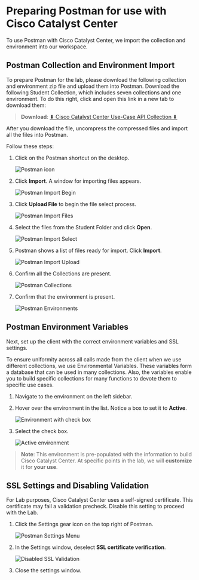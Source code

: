 # Preparing Postman for use with Cisco Catalyst Center

To use Postman with Cisco Catalyst Center, we import the collection and environment into our workspace.

## Postman Collection and Environment Import

To prepare Postman for the lab, please download the following collection and environment zip file and upload them into Postman. Download the following Student Collection, which includes seven collections and one environment. To do this right, click and open this link in a new tab to download them:

> **Download**: <a href="https://minhaskamal.github.io/DownGit/#/home?url=https://github.com/kebaldwi/DNAC-TEMPLATES/blob/master/LABS/LAB-I-Rest-API-Orchestration/postman/devnettestdrive/CatalystCenter-UseCase-API-Collection.zip" target="_blank">⬇︎ Cisco Catalyst Center Use-Case API Collection ⬇︎</a>

After you download the file, uncompress the compressed files and import all the files into Postman.

Follow these steps:

1. Click on the Postman shortcut on the desktop.

   ![Postman icon](./assets/Postman.png)

2. Click **Import**. A window for importing files appears.

   ![Postman Import Begin](./assets/Postman-Import-Begin.png)

3. Click **Upload File** to begin the file select process.

   ![Postman Import Files](./assets/Postman-Import-File.png)

4. Select the files from the Student Folder and click **Open**.

   ![Postman Import Select](./assets/Postman-Import-Select-Open.png)

5. Postman shows a list of files ready for import. Click **Import**.

   ![Postman Import Upload](./assets/Postman-Import-Upload.png)

6. Confirm all the Collections are present.

   ![Postman Collections](./assets/Postman-Collection-Confirm.png)

7. Confirm that the environment is present.

   ![Postman Environments](./assets/Postman-Environment-Confirm.png)

## Postman Environment Variables

Next, set up the client with the correct environment variables and SSL settings.

To ensure uniformity across all calls made from the client when we use different collections, we use Environmental Variables. These variables form a database that can be used in many collections. Also, the variables enable you to build specific collections for many functions to devote them to specific use cases.

1. Navigate to the environment on the left sidebar.

2. Hover over the environment in the list. Notice a box to set it to **Active**.

   ![Environment with check box](./assets/Postman-Environment-Check.png)

3. Select the check box.

   ![Active environment](./assets/Postman-Environment-Active.png)

> **Note**: This environment is pre-populated with the information to build Cisco Catalyst Center. At specific points in the lab, we will **customize** it for **your use**.

## SSL Settings and Disabling Validation

For Lab purposes, Cisco Catalyst Center uses a self-signed certificate. This certificate may fail a validation precheck. Disable this setting to proceed with the Lab.

1. Click the Settings gear icon on the top right of Postman.

   ![Postman Settings Menu](./assets/Postman-Settings-Menu.png)

2. In the Settings window, deselect **SSL certificate verification**.

    ![Disabled SSL Validation](./assets/Postman-Settings-SSL-Validation-Off.png)

3. Close the settings window.
